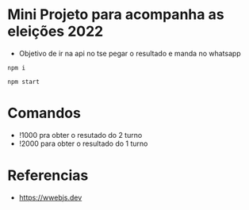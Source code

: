 # Mini Projeto para acompanha as eleições 2022
* Objetivo de ir na api no tse pegar o resultado e manda no whatsapp 

```
npm i 

npm start

```

# Comandos 

* !1000 pra obter o resutado do 2 turno
* !2000 para obter o resultado do 1 turno

# Referencias 

* https://wwebjs.dev